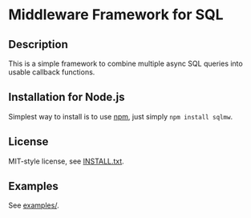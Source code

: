Middleware Framework for SQL
============================

Description
-----------

This is a simple framework to combine multiple async SQL queries into usable 
callback functions.

Installation for Node.js
------------------------

Simplest way to install is to use [npm](http://npmjs.org/), just simply `npm install sqlmw`.

License
-------

MIT-style license, see [INSTALL.txt](http://github.com/jheusala/node-sqlmw/blob/master/LICENSE.txt).

Examples
--------

See [examples/]().
